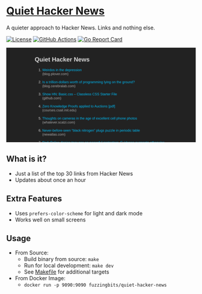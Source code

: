 # [Quiet Hacker News](https://quiet-hacker-news.appbyte.net/)

A quieter approach to Hacker News. Links and nothing else.

[![License](https://img.shields.io/github/license/fuzzingbits/quiet-hacker-news)](https://github.com/fuzzingbits/quiet-hacker-news/blob/main/LICENSE)
[![GitHub Actions](https://github.com/fuzzingbits/quiet-hacker-news/workflows/Go/badge.svg)](https://github.com/fuzzingbits/quiet-hacker-news/actions)
[![Go Report Card](https://goreportcard.com/badge/github.com/fuzzingbits/quiet-hacker-news)](https://goreportcard.com/report/github.com/fuzzingbits/quiet-hacker-news)

![screenshot](/ops/screenshot.png)

## What is it?
- Just a list of the top 30 links from Hacker News
- Updates about once an hour

## Extra Features
- Uses `prefers-color-scheme` for light and dark mode
- Works well on small screens

## Usage
- From Source:
    - Build binary from source: `make`
    - Run for local development: `make dev`
    - See [Makefile](/Makefile) for additional targets
- From Docker Image:
    - `docker run -p 9090:9090 fuzzingbits/quiet-hacker-news`
